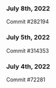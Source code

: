 ### July 8th, 2022

Commit #282194

### July 5th, 2022

Commit #314353


### July 4th, 2022

Commit #72281
